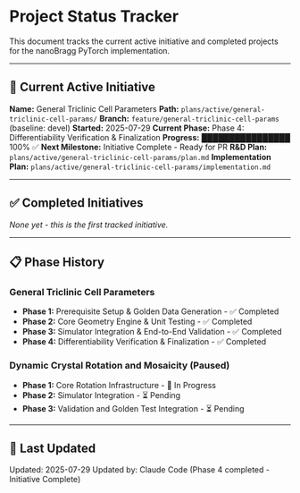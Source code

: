 # Project Status Tracker

This document tracks the current active initiative and completed projects for the nanoBragg PyTorch implementation.

---

## 📍 **Current Active Initiative**

**Name:** General Triclinic Cell Parameters
**Path:** `plans/active/general-triclinic-cell-params/`
**Branch:** `feature/general-triclinic-cell-params` (baseline: devel)
**Started:** 2025-07-29
**Current Phase:** Phase 4: Differentiability Verification & Finalization
**Progress:** ████████████████ 100% ✅
**Next Milestone:** Initiative Complete - Ready for PR
**R&D Plan:** `plans/active/general-triclinic-cell-params/plan.md`
**Implementation Plan:** `plans/active/general-triclinic-cell-params/implementation.md`

---

## ✅ **Completed Initiatives**

*None yet - this is the first tracked initiative.*

---

## 📋 **Phase History**

### General Triclinic Cell Parameters
- **Phase 1:** Prerequisite Setup & Golden Data Generation - ✅ Completed
- **Phase 2:** Core Geometry Engine & Unit Testing - ✅ Completed
- **Phase 3:** Simulator Integration & End-to-End Validation - ✅ Completed
- **Phase 4:** Differentiability Verification & Finalization - ✅ Completed

### Dynamic Crystal Rotation and Mosaicity (Paused)
- **Phase 1:** Core Rotation Infrastructure - 🔄 In Progress
- **Phase 2:** Simulator Integration - ⏳ Pending
- **Phase 3:** Validation and Golden Test Integration - ⏳ Pending

---

## 🔄 **Last Updated**

Updated: 2025-07-29
Updated by: Claude Code (Phase 4 completed - Initiative Complete)